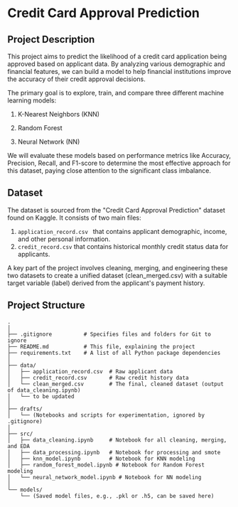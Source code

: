 # Credit Card Approval Prediction
## Project Description
This project aims to predict the likelihood of a credit card application being approved based on applicant data. By analyzing various demographic and financial features, we can build a model to help financial institutions improve the accuracy of their credit approval decisions.

The primary goal is to explore, train, and compare three different machine learning models:
1. K-Nearest Neighbors (KNN)

2. Random Forest

3. Neural Network (NN)

We will evaluate these models based on performance metrics like Accuracy, Precision, Recall, and F1-score to determine the most effective approach for this dataset, paying close attention to the significant class imbalance.

## Dataset
The dataset is sourced from the "Credit Card Approval Prediction" dataset found on Kaggle. It consists of two main files: 
1. `application_record.csv ` that contains applicant demographic, income, and other personal information.
2. `credit_record.csv` that contains historical monthly credit status data for applicants.

A key part of the project involves cleaning, merging, and engineering these two datasets to create a unified dataset (clean_merged.csv) with a suitable target variable (label) derived from the applicant's payment history.

## Project Structure
```plaintext
.
│
├── .gitignore          # Specifies files and folders for Git to ignore
├── README.md           # This file, explaining the project
├── requirements.txt    # A list of all Python package dependencies
│
├── data/
│   ├── application_record.csv  # Raw applicant data
│   ├── credit_record.csv       # Raw credit history data
│   └── clean_merged.csv        # The final, cleaned dataset (output of data_cleaning.ipynb)
│   └── to be updated
│
├── drafts/
│   └── (Notebooks and scripts for experimentation, ignored by .gitignore)
│
├── src/
│   ├── data_cleaning.ipynb     # Notebook for all cleaning, merging, and EDA
│   ├── data_processing.ipynb   # Notebook for processing and smote
│   ├── knn_model.ipynb         # Notebook for KNN modeling
│   ├── random_forest_model.ipynb # Notebook for Random Forest modeling
│   └── neural_network_model.ipynb # Notebook for NN modeling
│
└── models/
    └── (Saved model files, e.g., .pkl or .h5, can be saved here)
```